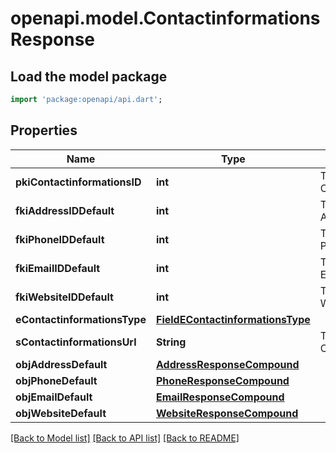 # openapi.model.ContactinformationsResponse

## Load the model package
```dart
import 'package:openapi/api.dart';
```

## Properties
Name | Type | Description | Notes
------------ | ------------- | ------------- | -------------
**pkiContactinformationsID** | **int** | The unique ID of the Contactinformations | 
**fkiAddressIDDefault** | **int** | The unique ID of the Address | [optional] 
**fkiPhoneIDDefault** | **int** | The unique ID of the Phone. | [optional] 
**fkiEmailIDDefault** | **int** | The unique ID of the Email | [optional] 
**fkiWebsiteIDDefault** | **int** | The unique ID of the Website Default | [optional] 
**eContactinformationsType** | [**FieldEContactinformationsType**](FieldEContactinformationsType.md) |  | 
**sContactinformationsUrl** | **String** | The url of the Contactinformations | [optional] 
**objAddressDefault** | [**AddressResponseCompound**](AddressResponseCompound.md) |  | [optional] 
**objPhoneDefault** | [**PhoneResponseCompound**](PhoneResponseCompound.md) |  | [optional] 
**objEmailDefault** | [**EmailResponseCompound**](EmailResponseCompound.md) |  | [optional] 
**objWebsiteDefault** | [**WebsiteResponseCompound**](WebsiteResponseCompound.md) |  | [optional] 

[[Back to Model list]](../README.md#documentation-for-models) [[Back to API list]](../README.md#documentation-for-api-endpoints) [[Back to README]](../README.md)


